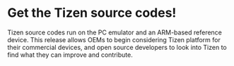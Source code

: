 # Get the Tizen source codes!

Tizen source codes run on the PC emulator and an ARM-based reference device. This release allows OEMs to begin considering Tizen platform for their commercial devices, and open source developers to look into Tizen to find what they can improve and contribute.



